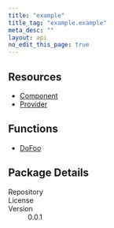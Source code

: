 ```yaml
---
title: "example"
title_tag: "example.example"
meta_desc: ""
layout: api
no_edit_this_page: true
---
```


<!-- WARNING: this file was generated by test. -->
<!-- Do not edit by hand unless you're certain you know what you are doing! -->



<h2 id="resources">Resources</h2>
<ul class="api">
    <li><a href="component/" title="Component"><span class="api-symbol api-symbol--resource"></span>Component</a></li>
    <li><a href="provider/" title="Provider"><span class="api-symbol api-symbol--resource"></span>Provider</a></li>
</ul>

<h2 id="functions">Functions</h2>
<ul class="api">
    <li><a href="dofoo/" title="DoFoo"><span class="api-symbol api-symbol--function"></span>DoFoo</a></li>
</ul>

<h2 id="package-details">Package Details</h2>
<dl class="package-details">
	<dt>Repository</dt>
	<dd><a href=""></a></dd>
	<dt>License</dt>
	<dd></dd>
	<dt>Version</dt>
	<dd>0.0.1</dd>
</dl>

